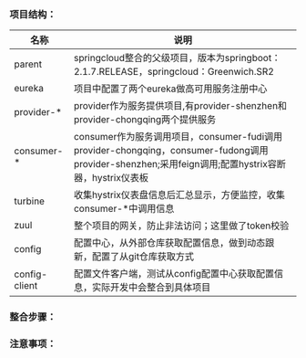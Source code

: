 ### 项目结构：

|名称|说明| 
|---|---|
|parent|springcloud整合的父级项目，版本为springboot：2.1.7.RELEASE，springcloud：Greenwich.SR2|
|eureka|项目中配置了两个eureka做高可用服务注册中心|
|provider-*|provider作为服务提供项目,有provider-shenzhen和provider-chongqing两个提供服务|
|consumer-*|consumer作为服务调用项目，consumer-fudi调用provider-chongqing，consumer-fudong调用provider-shenzhen;采用feign调用;配置hystrix容断器，hystrix仪表板|
|turbine|收集hystrix仪表盘信息后汇总显示，方便监控，收集consumer-*中调用信息|
|zuul|整个项目的网关，防止非法访问；这里做了token校验|
|config|配置中心，从外部仓库获取配置信息，做到动态跟新，配置了从git仓库获取方式|
|config-client|配置文件客户端，测试从config配置中心获取配置信息，实际开发中会整合到具体项目|
### 整合步骤：

### 注意事项：
